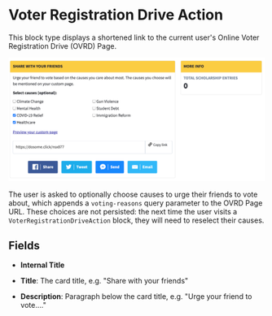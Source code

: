 # Voter Registration Drive Action

This block type displays a shortened link to the current user's Online Voter Registration Drive (OVRD) Page.

![Voter Registration Drive Action](../../.gitbook/assets/voter-registration-drive-action.png)

The user is asked to optionally choose causes to urge their friends to vote about, which appends a `voting-reasons` query parameter to the OVRD Page URL. These choices are not persisted: the next time the user visits a `VoterRegistrationDriveAction` block, they will need to reselect their causes.

## Fields

-   **Internal Title**

-   **Title**: The card title, e.g. "Share with your friends"

-   **Description**: Paragraph below the card title, e.g. "Urge your friend to vote...."
